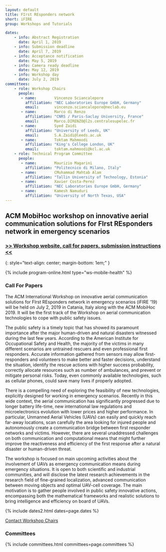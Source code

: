 ```yaml
---
layout: default
title: FIrst REsponders network
short: iFIRE
group: Workshops and Tutorials

dates:
    - info: Abstract Registration
      date: April 1, 2019
    - info: Submission deadline
      date: April 7, 2019
    - info: Acceptance notification
      date: May 5, 2019
    - info: Camera ready deadline
      date: May 12, 2019
    - info: Workshop day
      date: July 2, 2019
committees:
    - role: Workshop Chairs
      people:
       - name:        Vincenzo Sciancalepore
         affiliation: "NEC Laboratories Europe GmbH, Germany"
         email:       vincenzo.sciancalepore@neclab.eu
       - name:        Marco di Renzo
         affiliation: "CNRS / Paris-Saclay University, France"
         email:       Marco.DIRENZO@l2s.centralesupelec.fr
       - name:        Syed Zaidi
         affiliation: "University of Leeds, UK"
         email:       S.A.Zaidi@leeds.ac.uk
       - name:        Toktam Mahmoodi
         affiliation: "King's College London, UK"
         email:       toktam.mahmoodi@kcl.ac.uk
    - role: Technical Program Committee
      people:
       - name:        Maurizio Magarini
         affiliation: "Politecnico di Milano, Italy"
       - name:        CMuhammad Mahtab Alam
         affiliation: "Tallin University of Technology, Estonia"
       - name:        Xavier Costa-Perez
         affiliation: "NEC Laboratories Europe GmbH, Germany"
       - name:        Kamesh Namuduri
         affiliation: "University of North Texas, USA"
---
```


## ACM MobiHoc workshop on innovative aerial communication solutions for FIrst REsponders network in emergency scenarios 

### [>> Workshop website, call for papers, submission instructions <<](http://ifire.neclab.eu)
{: style="text-align: center; margin-bottom: 1em;" }


{% include program-online.html type="ws-mobile-health" %}

### Call For Papers

The ACM International Workshop on innovative aerial communication solutions for FIrst REsponders network in emergency scenarios (iFIRE '19) will be held on July 2, 2019 in Catania, Italy along with the ACM MobiHoc 2019. It will be the first track of the Workshop on aerial communication technologies to cope with public safety issues.

The public safety is a timely topic that has showed its paramount importance after the major human-driven and natural disasters witnessed during the last few years. According to the American Institute for Occupational Safety and Health, the majority of the victims in many different scenarios are untrained rescuers and even professional first responders. Accurate information gathered from sensors may allow first-responders and volunteers to make better and faster decisions, understand the situation, identify the rescue actions with higher success probability, correctly allocate resources such as number of ambulances, and prevent or mitigate personal risks. Today, even commonly available technologies, such as cellular phones, could save many lives if properly adopted.

There is a compelling need of exploring the feasibility of new technologies, explicitly designed for working in emergency scenarios. Recently in this wide context, the aerial communication has significantly progressed due to longer battery life-time, new international law regulations and microelectronics evolution with lower prices and higher performance. In particular, Unmanned Aerial Vehicles (UAVs) can easily and quickly reach far-away locations, scan carefully the area looking for injured people and autonomously create a communication bridge between first responder networks and victims. However, there are several unaddressed challenges on both communication and computational means that might further improve the reactiveness and efficiency of the first response after a natural disaster or human-driven threat.

The workshop is focused on main upcoming activities about the involvement of UAVs as emergency communication means during emergency situations. It is open to both scientific and industrial communities, and will disclose the latest research achievements in the research field of fine-grained localization, advanced communication between moving objects and optimal UAV-cell coverage. The main motivation is to gather people involved in public safety innovative actions, encompassing both the mathematical frameworks and realistic solutions to bring intelligence and efficiency on board of UAVs.



{% include dates2.html dates=page.dates %}

<div class="row">
  <div class="col-sm-6 col-sm-offset-3">
    <a href="mailto:{% for person in page.committees[0].people %}{% if person.email and person.email != "" %}{% unless forloop.first %},{% endunless %}{{ person.email }}{% endif %}{% endfor %}?subject=[{{ page.short }}]" class="btn btn-primary btn-block" role="button">Contact Workshop Chairs</a>
  </div>
</div>


### Committees

{% include committees.html committees=page.committees %}
